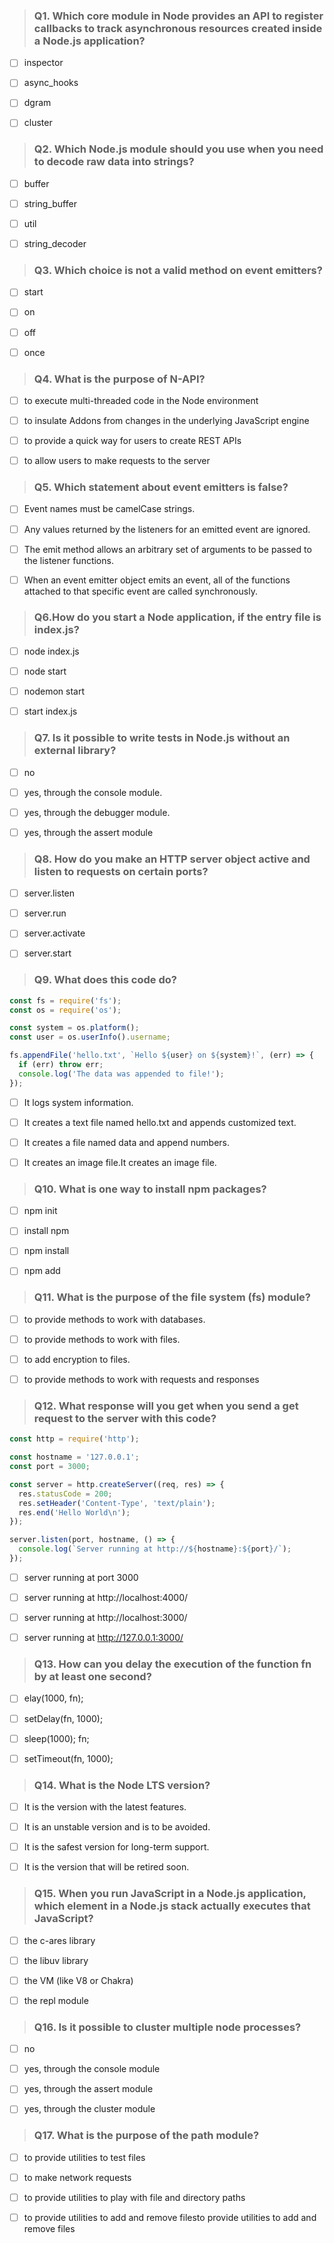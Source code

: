 
>### Q1. Which core module in Node provides an API to register callbacks to track asynchronous resources created inside a Node.js application?

- [ ] inspector

- [ ] async_hooks

- [ ] dgram

- [ ] cluster

>### Q2. Which Node.js module should you use when you need to decode raw data into strings?

- [ ] buffer

- [ ] string_buffer

- [ ] util

- [ ] string_decoder

>### Q3. Which choice is not a valid method on event emitters?

- [ ] start

- [ ] on

- [ ] off

- [ ] once

>### Q4. What is the purpose of N-API?

- [ ] to execute multi-threaded code in the Node environment

- [ ] to insulate Addons from changes in the underlying JavaScript engine

- [ ] to provide a quick way for users to create REST APIs

- [ ] to allow users to make requests to the server

>### Q5. Which statement about event emitters is false?

- [ ] Event names must be camelCase strings.

- [ ] Any values returned by the listeners for an emitted event are ignored.

- [ ] The emit method allows an arbitrary set of arguments to be passed to the listener functions.

- [ ] When an event emitter object emits an event, all of the functions attached to that specific event are called synchronously.

>### Q6.How do you start a Node application, if the entry file is index.js?

- [ ] node index.js

- [ ] node start

- [ ] nodemon start

- [ ] start index.js

>### Q7. Is it possible to write tests in Node.js without an external library?

- [ ] no

- [ ] yes, through the console module.

- [ ] yes, through the debugger module.

- [ ] yes, through the assert module

>### Q8. How do you make an HTTP server object active and listen to requests on certain ports?

- [ ] server.listen

- [ ] server.run

- [ ] server.activate

- [ ] server.start

>### Q9. What does this code do?

```js
const fs = require('fs');
const os = require('os');

const system = os.platform();
const user = os.userInfo().username;

fs.appendFile('hello.txt', `Hello ${user} on ${system}!`, (err) => {
  if (err) throw err;
  console.log('The data was appended to file!');
});
```
- [ ] It logs system information.

- [ ] It creates a text file named hello.txt and appends customized text.

- [ ] It creates a file named data and append numbers.

- [ ] It creates an image file.It creates an image file.

>### Q10. What is one way to install npm packages?

- [ ] npm init <nameofpackage>

- [ ] install npm <nameofpackage>

- [ ] npm install <nameofpackage>

- [ ] npm add <nameofpackage>

>### Q11. What is the purpose of the file system (fs) module?

- [ ] to provide methods to work with databases.

- [ ] to provide methods to work with files.

- [ ] to add encryption to files.

- [ ] to provide methods to work with requests and responses

>### Q12. What response will you get when you send a get request to the server with this code?
```js
const http = require('http');

const hostname = '127.0.0.1';
const port = 3000;

const server = http.createServer((req, res) => {
  res.statusCode = 200;
  res.setHeader('Content-Type', 'text/plain');
  res.end('Hello World\n');
});

server.listen(port, hostname, () => {
  console.log(`Server running at http://${hostname}:${port}/`);
});
```
- [ ] server running at port 3000

- [ ] server running at http://localhost:4000/

- [ ] server running at http://localhost:3000/

- [ ] server running at http://127.0.0.1:3000/

>### Q13. How can you delay the execution of the function fn by at least one second?

- [ ] elay(1000, fn);

- [ ] setDelay(fn, 1000);

- [ ] sleep(1000); fn;

- [ ] setTimeout(fn, 1000);

>### Q14. What is the Node LTS version?

- [ ] It is the version with the latest features.

- [ ] It is an unstable version and is to be avoided.

- [ ] It is the safest version for long-term support.

- [ ] It is the version that will be retired soon.

>### Q15. When you run JavaScript in a Node.js application, which element in a Node.js stack actually executes that JavaScript?

- [ ] the c-ares library

- [ ] the libuv library

- [ ] the VM (like V8 or Chakra)

- [ ] the repl module

>### Q16. Is it possible to cluster multiple node processes?

- [ ] no

- [ ] yes, through the console module

- [ ] yes, through the assert module

- [ ] yes, through the cluster module


>### Q17. What is the purpose of the path module?

- [ ] to provide utilities to test files

- [ ] to make network requests

- [ ] to provide utilities to play with file and directory paths

- [ ] to provide utilities to add and remove filesto provide utilities to add and remove files
